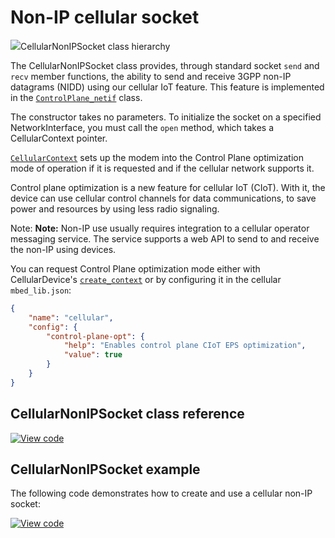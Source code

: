 # Non-IP cellular socket

<span class="images">![](https://os.mbed.com/docs/mbed-os/v6.13/mbed-os-api-doxy/classmbed_1_1_cellular_non_i_p_socket.png)<span>CellularNonIPSocket class hierarchy</span></span>

The CellularNonIPSocket class provides, through standard socket `send` and `recv` member functions, the ability to send and receive 3GPP non-IP datagrams (NIDD) using our cellular IoT feature. This feature is implemented in the [`ControlPlane_netif`](../mbed-os-api-doxy/classmbed_1_1_control_plane__netif.html) class.

The constructor takes no parameters. To initialize the socket on a specified NetworkInterface, you must call the `open` method, which takes a CellularContext pointer.

[`CellularContext`](../mbed-os-api-doxy/_cellular_context_8h.html) sets up the modem into the Control Plane optimization mode of operation if it is requested and if the cellular network supports it.

Control plane optimization is a new feature for cellular IoT (CIoT). With it, the device can use cellular control channels for data communications, to save power and resources by using less radio signaling.

Note: <span class="notes">**Note:** Non-IP use usually requires integration to a cellular operator messaging service. The service supports a web API to send to and receive the non-IP using devices.</span>

You can request Control Plane optimization mode either with CellularDevice's [`create_context`](../mbed-os-api-doxy/classmbed_1_1_cellular_device.html#a43b9e992dff1cb5d880acec576e9d06f) or by configuring it in the cellular `mbed_lib.json`:

```json
{
    "name": "cellular",
    "config": {
        "control-plane-opt": {
            "help": "Enables control plane CIoT EPS optimization",
            "value": true
        }
    }
}
```

## CellularNonIPSocket class reference

[![View code](https://www.mbed.com/embed/?type=library)](https://os.mbed.com/docs/mbed-os/v6.13/mbed-os-api-doxy/classmbed_1_1_cellular_non_i_p_socket.html)

## CellularNonIPSocket example

The following code demonstrates how to create and use a cellular non-IP socket:

[![View code](https://www.mbed.com/embed/?url=https://github.com/ARMmbed/mbed-os-snippet-CellularNonIPSocket/tree/v6/13)](https://github.com/ARMmbed/mbed-os-snippet-CellularNonIPSocket/blobl/v6/13/main.cpp)
